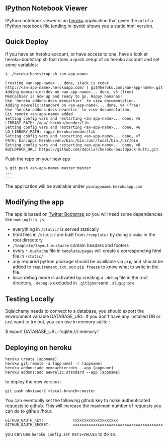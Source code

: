 IPython Notebook Viewer
-----------------------

IPython notebook viewer is an [heroku](http://www.heroku.com) application that
given the url of a [IPython](http://www.ipython.org) notebook file (ending in ipynb) shows you a static
html version.

Quick Deploy
------------

If you have an heroku account, or have access to one, 
have a look at heroku-bootstrap.sh that does a quick setup of an heroku account
and set some variables:

```bash
$ ./heroku-bootstrap.sh <an-app-name>
```
```
Creating <an-app-name>... done, stack is cedar
http://<an-app-name>.herokuapp.com/ | git@heroku.com:<an-app-name>.git
Adding memcachier:dev on <an-app-name>... done, v3 (free)
MemCachier is now up and ready to go. Happy bananas!
Use `heroku addons:docs memcachier` to view documentation.
Adding newrelic:standard on <an-app-name>... done, v4 (free)
Use `heroku addons:docs newrelic` to view documentation.
Git remote <an-app-name> added
Setting config vars and restarting <an-app-name>... done, v5
LIBRARY_PATH: /app/.heroku/vendor/lib
Setting config vars and restarting <an-app-name>... done, v6
LD_LIBRARY_PATH: /app/.heroku/vendor/lib
Setting config vars and restarting <an-app-name>... done, v7
PATH: bin:app/.heroku/venv/bin:/bin:/usr/local/bin:/usr/bin
Setting config vars and restarting <an-app-name>... done, v8
BUILDPACK_URL: https://github.com/ddollar/heroku-buildpack-multi.git
```

Push the repo on your new app
```
$ git push <an-app-name> master:master
...
...
```

The application will be available under `yourappname.herokuapp.com`


Modifying the app
-----------------

The app is based on [Twitter Bootstrap](http://twitter.github.com/bootstrap/)
so you will need some dependencies like `node`,`uglify-js`.

 * everything in `/static/` is served statically
 * html files in `/static/` are built from `/template/` by doing `$ make` in the root dirrectory
 * `/template/layout.mustache` contain headers and footers
 * every `*.mustache` file in `template/pages` will create a corresponding html file in `/static/`
 * any required python package should be availlable via `pip`, and should be added to `requirement.txt`.
   see `pip freeze` to know what to write in the file.
 * local debug mode is activated by creating a `.debug` file in the root directory, `.debug` is excluded in `.gitignore`and `.slugignore`

Testing Locally
---------------

Sqlalchemy needs to connect to a database, you should export the environment variable DATABASE_URL.
If you don't have any installed DB or just want to try out, you can use in memory sqlite :

$ export DATABASE_URL='sqlite:///:memory:'

## Deploying on heroku

    heroku create [appname]
    heroku git:remote -a [appname] -r [appname]
    heroku addons:add memcachier:dev --app [appname]
    heroku addons:add newrelic:standard --app [appname]

to deploy the new version :

    git push nbviewer2 <local-branch>:master


You can eventually set the following github key to make authenticated requests to github.
This will increase the maximum number of requests you can do to github /hour.

    GITHUB_OAUTH_KEY:             xxxxxxxxxxxxxxxxxxxx
    GITHUB_OAUTH_SECRET:          xxxxxxxxxxxxxxxxxxxxxxxxxxxxxxxxxxxxxxxx

you can use `heroku config:set KEY1=VALUE1` to do so.
